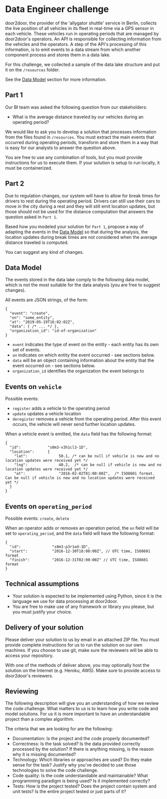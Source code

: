 # Data Engineer challenge

door2door, the provider of the 'allygator shuttle' service in Berlin, collects the live position of all vehicles in its fleet in real-time via a GPS sensor in each vehicle. These vehicles run in operating periods that are managed by door2door's operators. An API is responsible for collecting information from the vehicles and the operators. A step of the API's processing of this information, is to emit events to a data stream from which another component process and stores them in a data lake.

For this challenge, we collected a sample of the data lake structure and put it on the `/resources` folder.


See the [Data Model](#data-model) section for more information.


## Part 1

Our BI team was asked the following question from our stakeholders:

* What is the average distance traveled by our vehicles during an operating period?

We would like to ask you to develop a solution that processes information from the files found in `/resources`. You must extract the main events that occurred during operating periods, transform and store them in a way that is easy for our analysts to answer the question above.

You are free to use any combination of tools, but you must provide instructions for us to execute them. If your solution is setup to run locally, it must be containerized.


## Part 2

Due to regulation changes, our system will have to allow for break times for drivers to rest during the operating period. Drivers can still use their cars to move in the city during a rest and they will still emit location updates, but those should not be used for the distance computation that answers the question asked in `Part 1`.

Based how you modeled your solution for `Part 1`, propose a way of adapting the events in the [Data Model](#data-model) so that during the analysis, the location updates during break times are not considered when the average distance traveled is computed.

You can suggest any kind of changes.


## Data Model

The events stored in the data lake comply to the following data model, which is not the most suitable for the data analysis (you are free to suggest changes).

All events are JSON strings, of the form:

```json5
{
  "event": "create",
  "on": "some_entity",
  "at": "2019-05-19T16:02:02Z",
  "data": { /* ... */ },
  "organization_id": "id-of-organization"
}
```

- `event` indicates the type of event on the entity - each entity has its own set of events.
- `on` indicates on which entity the event occurred - see sections below.
- `data` will be an object containing information about the entity that the event occurred on - see sections below.
- `organization_id` identifies the organization the event belongs to


## Events on `vehicle`

Possible events:
- `register` adds a vehicle to the operating period
- `update` updates a vehicle location
- `deregister` removes a vehicle from the operating period. After this event occurs, the vehicle will never send further location updates.

When a vehicle event is emitted, the `data` field has the following format:

```json5
{
  "id":            "s0m3-v3h1cl3-1D",
  "location":      {
    "lat":              50.1, /* can be null if vehicle is new and no location updates were received yet */
    "lng":              40.2,  /* can be null if vehicle is new and no location updates were received yet */
    "at":               "2016-02-02T01:00:00Z",  /* ISO8601 format. Can be null if vehicle is new and no location updates were received yet */
  }
}
```

## Events on `operating_period`

Possible events: `create`, `delete`

When an operator adds or removes an operation period, the `on` field will be set to `operating_period`, and the `data` field will have the following format:

```json5
{
  "id":              "s0m3-p3r1od-1D",
  "start":           "2016-12-30T18:00:00Z", // UTC time, ISO8601 format
  "finish":          "2016-12-31T02:00:00Z" // UTC time, ISO8601 format
}
```


## Technical assumptions

* Your solution is expected to be implemented using Python, since it is the language we use for data processing at door2door.
* You are free to make use of any framework or library you please, but you must justify your choice.


## Delivery of your solution

Please deliver your solution to us by email in an attached ZIP file. You must provide complete instructions for us to run the solution on our own machines. If you choose to use git, make sure the reviewers will be able to access your repository.

With one of the methods of deliver above, you may optionally host the solution on the Internet (e.g. Heroku, AWS). Make sure to provide access to door2door's reviewers.

## Reviewing

The following description will give you an understanding of how we review the code challenge. What matters to us is to learn how you write code and model solutions. For us it is more important to have an understandable project than a complex algorithm.

The criteria that we are looking for are the following:

- Documentation: Is the project and the code properly documented?
- Correctness: Is the task solved? Is the data provided correctly processed by the solution? If there is anything missing, is the reason why it is missing documented?
- Technology: Which libraries or approaches are used? Do they make sense for the task? Justify why you've decided to use those technologies to solve the code challenge.
- Code quality: Is the code understandable and maintainable? What programming paradigm is being used? Is it implemented correctly?
- Tests: How is the project tested? Does the project contain system and unit tests? Is the entire project tested or just parts of it?

